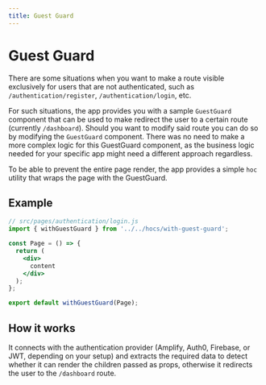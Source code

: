 ```yaml
---
title: Guest Guard
---
```


# Guest Guard

There are some situations when you want to make a route visible exclusively for users that are not
authenticated, such as
`/authentication/register`, `/authentication/login`, etc. 

For such situations, the app provides you with a sample `GuestGuard` component that can be used to 
make redirect the user to a certain route  (currently `/dashboard`). Should you want to modify said 
route you can do so by modifying the `GuestGuard` component. There was no need to make a more complex 
logic for this GuestGuard component, as the business logic needed for your specific app might 
need a different approach regardless.

To be able to prevent the entire page render, the app provides a simple `hoc` utility that wraps the
page with the GuestGuard.

## Example

```jsx
// src/pages/authentication/login.js
import { withGuestGuard } from '../../hocs/with-guest-guard';

const Page = () => {
  return (
    <div>
      content
    </div>
  );
};

export default withGuestGuard(Page);
```

## How it works

It connects with the authentication provider (Amplify, Auth0, Firebase, or JWT, depending on your
setup) and extracts the required data to detect whether it can render the children passed as props,
otherwise it redirects the user to the `/dashboard` route.
